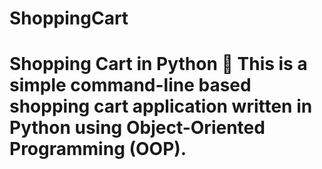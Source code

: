 # ShoppingCart
# Shopping Cart in Python 🛒  This is a simple command-line based shopping cart application written in Python using Object-Oriented Programming (OOP). 
